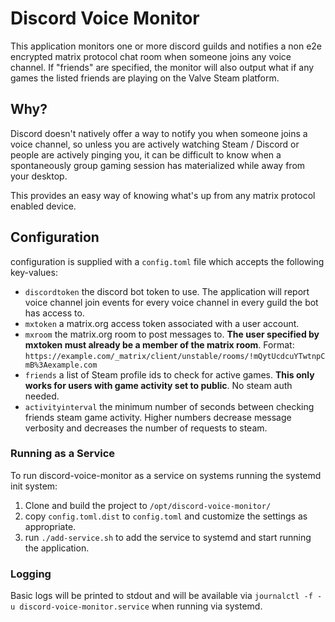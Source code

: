 # Discord Voice Monitor

This application monitors one or more discord guilds and notifies a non e2e encrypted matrix protocol chat room when someone joins any voice channel. If "friends" are specified, the monitor will also output what if any games the listed friends are playing on the Valve Steam platform.

## Why?

Discord doesn't natively offer a way to notify you when someone joins a voice channel, so unless you are actively watching Steam / Discord or people are actively pinging you, it can be difficult to know when a spontaneously group gaming session has materialized while away from your desktop.

This provides an easy way of knowing what's up from any matrix protocol enabled device.

## Configuration

configuration is supplied with a `config.toml` file which accepts the following key-values:

* `discordtoken` the discord bot token to use. The application will report voice channel join events for every voice channel in every guild the bot has access to.
* `mxtoken` a matrix.org access token associated with a user account.
* `mxroom` the matrix.org room to post messages to. **The user specified by mxtoken must already be a member of the matrix room**. Format: `https://example.com/_matrix/client/unstable/rooms/!mQytUcdcuYTwtnpCmB%3Aexample.com`
* `friends` a list of Steam profile ids to check for active games. **This only works for users with game activity set to public**. No steam auth needed.
* `activityinterval` the minimum number of seconds between checking friends steam game activity. Higher numbers decrease message verbosity and decreases the number of requests to steam.

### Running as a Service

To run discord-voice-monitor as a service on systems running the systemd init system:

1. Clone and build the project to `/opt/discord-voice-monitor/`
2. copy `config.toml.dist` to `config.toml` and customize the settings as appropriate.
3. run `./add-service.sh` to add the service to systemd and start running the application.

### Logging

Basic logs will be printed to stdout and will be available via `journalctl -f -u discord-voice-monitor.service` when running via systemd.
